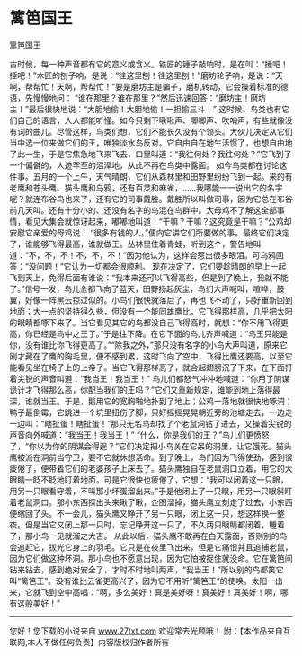 # 篱笆国王

篱笆国王 

古时候，每一种声音都有它的意义或含义。铁匠的锤子敲响时，是在叫：“捶吧！捶吧！”木匠的刨子响，是说：“往这里刨！往这里刨！”磨坊轮子响，是说：“天啊，帮帮忙！天啊，帮帮忙！”要是磨坊主是骗子，磨机转动，它会操着标准的德语，先慢慢地问： 
“谁在那里？谁在那里？”然后迅速回答：“磨坊主！磨坊主！”最后很快地说：“大胆地偷！大胆地偷！一担偷三斗！” 
这时候，鸟类也有它们自己的语言，人人都能听懂。如今只剩下啾啾声、唧唧声、吹哨声，有些就像没有词的曲儿。尽管这样，鸟类们想，它们不能长久没有个领头。大伙儿决定从它们当中选一位来做它们的王，唯独淡水鸟反对。它自由自在地生活惯了，也想自由地了此一生，于是它焦急地飞来飞去，口里叫道：“我往何处？我往何处？”它飞到了一个偏僻的，人迹罕至的沼泽地，从此不再在鸟类中露面。 
如今鸟类都在讨论这件事。五月的一个上午，天气晴朗，它们从森林里和田野里纷纷飞到一起。来的有老鹰和苍头鹰、猫头鹰和乌鸦，还有百灵和麻雀，……我哪能一一说出它的名字呢？就连布谷鸟也来了，还有它的司事戴胜。戴胜所以叫做司事，因为它总在布谷前几天叫。还有十分小的、还没有名字的鸟混在鸟群中。大母鸡不了解这全部事情，看见大集会就惊讶起来，嘟嘟地叫道：“干嘛？干嘛？这究竟是干嘛？”公鸡却安慰它亲爱的母鸡说： 
“很多有钱的人。”便向它讲它们所要做的事。最终它们决定了，谁能够飞得最高，谁就做王。丛林里住着青蛙，听到这个，警告地叫道：“不，不，不！不，不，不！”因为他认为，这样会惹出很多眼泪。可乌鸦回答：“没问题！”它认为一切都会很顺利。 
现在决定了，它们要趁晴朗的早上一起飞到天上，免得后面有谁说：“我本来还可以飞得高些，但是到了晚上，我就不能了。”信号一发，鸟儿全都飞向了蓝天，田野扬起灰尘，鸟们大声喊叫，喧哗，鼓翼，好像一阵黑云掠过似的。小鸟们很快就落后了，再也飞不动了，只好重新回到地面；大一点的坚持得久些，但没有一个能同雄鹰比，它飞得那样高，几乎把太阳的眼睛都啄下来了。当它看见其它的鸟都没自己飞得高时，就想：“你不用飞得更高，你已经是鸟中之王了。”于是往下降。在它下面的鸟儿齐声喊道：“鸟王只能是你，没有谁比你飞得更高了。”“除我之外，”那只没有名字的小鸟大声叫道，原来它刚才藏在了鹰的胸毛里，便不感到累，这时飞向了空中，飞得比鹰还要高，以至它能看见坐在椅子上的上帝了。当它飞得那样高了，就合起翅膀沉了下来，在下面打着尖锐的声音叫道：“我当王！我当王！” 
鸟儿们都怒气冲冲地喊道：“你用了阴谋诡计才飞得那么高，你配当我们的王吗？”它们又重新规定，谁能到地上落得最深，谁就当王。于是，鹅用它的宽胸啪地扑到了地上；公鸡一落地就很快地啄洞；鸭子最倒霉，它跳进一个坑里扭伤了脚，只好摇摇晃晃朝近旁的池塘走去，一边走一边叫：“瞎扯蛋！瞎扯蛋！”那只无名鸟却找了个老鼠洞钻了进去，又操着尖锐的声音向外喊道：“我当王！我当王！” 
“什么，你是我们的王？”鸟儿们更愤怒了，“你以为你的阴谋会得逞？”它们决定把小鸟关在它呆的洞里，让它饿死。猫头鹰被派在洞前当守卫，要不它就休想活命。到了晚上，鸟们因为飞得使劲，感到很疲倦了，便带着它们的老婆孩子上床去了。猫头鹰独自在老鼠洞口立着，用它的大眼睛一眨不眨地盯着地面。可是它很快也疲倦了，它想：“我可以闭着这一只眼，用另一只眼看守着，不叫那小坏蛋溜出来。”于是他闭上了一只眼，用另一只眼斜盯着老鼠洞口。那小东西探出头来瞅了瞅，企图溜掉，猫头鹰立刻走了过去，小东西便缩回了头。不一会儿，猫头鹰又睁开了另一只眼，闭上这一只，想这样换一整夜。但是当它又闭上那一只时，忘记睁开这一只了，不久两只眼睛都闭着，睡着了，那小鸟一见就溜之大吉。 
从此以后，猫头鹰不敢再在白天露面，否则别的鸟会追赶它，拔光它身上的羽毛。它只是在夜里飞出来，但是它痛恨并且追捕老鼠，因为它们做这种坏洞。那小鸟也不愿意出现，因为它怕被捉住就没命。它在篱笆间钻来钻去，感到绝对安全了，才时不时地叫两声，“我当王！”所以别的鸟都笑它叫“篱笆王”。没有谁比云雀更高兴了，因为它不用听“篱笆王”的使唤。太阳一出来，它就飞到空中高唱：“啊，多么美好！真是美好呀！真美好！真美好！啊，哪有这般美好！” 

                  
--------------------
您好！您下载的小说来自 www.27txt.com 欢迎常去光顾哦！
附：【本作品来自互联网,本人不做任何负责】内容版权归作者所有